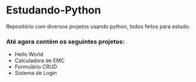 
# Estudando-Python

Repositório com diversos projetos usando python, todos feitos para estudo.

### Até agora contém os seguintes projetos:
  
  - Hello World
  - Calculadora de EMC
  - Formulário CRUD
  - Sistema de Login
